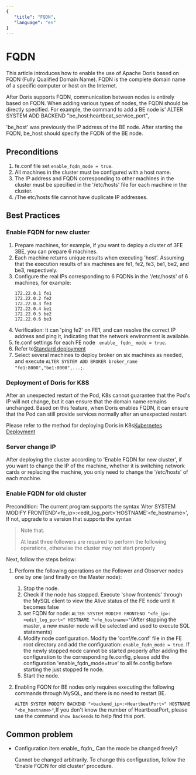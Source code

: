```yaml
---
{
   "title": "FQDN",
   "language": "en"
}
---
```


<!--
Licensed to the Apache Software Foundation (ASF) under one
or more contributor license agreements.  See the NOTICE file
distributed with this work for additional information
regarding copyright ownership.  The ASF licenses this file
to you under the Apache License, Version 2.0 (the
"License"); you may not use this file except in compliance
with the License.  You may obtain a copy of the License at

  http://www.apache.org/licenses/LICENSE-2.0

Unless required by applicable law or agreed to in writing,
software distributed under the License is distributed on an
"AS IS" BASIS, WITHOUT WARRANTIES OR CONDITIONS OF ANY
KIND, either express or implied.  See the License for the
specific language governing permissions and limitations
under the License.
-->

# FQDN

 

This article introduces how to enable the use of Apache Doris based on FQDN (Fully Qualified Domain Name). FQDN is the complete domain name of a specific computer or host on the Internet.

After Doris supports FQDN, communication between nodes is entirely based on FQDN. When adding various types of nodes, the FQDN should be directly specified. For example, the command to add a BE node is' ALTER SYSTEM ADD BACKEND "be_host:heartbeat_service_port",

'be_host' was previously the IP address of the BE node. After starting the FQDN, be_host should specify the FQDN of the BE node.

## Preconditions

1. fe.conf file set `enable_fqdn_mode = true`.
2. All machines in the cluster must be configured with a host name.
3. The IP address and FQDN corresponding to other machines in the cluster must be specified in the '/etc/hosts' file for each machine in the cluster.
4. /The etc/hosts file cannot have duplicate IP addresses.

## Best Practices

### Enable FQDN for new cluster

1. Prepare machines, for example, if you want to deploy a cluster of 3FE 3BE, you can prepare 6 machines.
2. Each machine returns unique results when executing 'host'. Assuming that the execution results of six machines are fe1, fe2, fe3, be1, be2, and be3, respectively.
3. Configure the real IPs corresponding to 6 FQDNs in the '/etc/hosts' of 6 machines, for example:
   ```
   172.22.0.1 fe1
   172.22.0.2 fe2
   172.22.0.3 fe3
   172.22.0.4 be1
   172.22.0.5 be2
   172.22.0.6 be3
   ```
4. Verification: It can 'ping fe2' on FE1, and can resolve the correct IP address and ping it, indicating that the network environment is available.
5. fe.conf settings for each FE node ` enable_ fqdn_ mode = true`.
6. Refer to[Standard deployment](../../../version-3.0/install/deploy-manually/integrated-storage-compute-deploy-manually)
7. Select several machines to deploy broker on six machines as needed, and execute `ALTER SYSTEM ADD BROKER broker_name "fe1:8000","be1:8000",...;`.

### Deployment of Doris for K8S

After an unexpected restart of the Pod, K8s cannot guarantee that the Pod's IP will not change, but it can ensure that the domain name remains unchanged. Based on this feature, when Doris enables FQDN, it can ensure that the Pod can still provide services normally after an unexpected restart.

Please refer to the method for deploying Doris in K8s[Kubernetes Deployment](../../install/deploy-on-kubernetes/install-operator)

### Server change IP

After deploying the cluster according to 'Enable FQDN for new cluster', if you want to change the IP of the machine, whether it is switching network cards or replacing the machine, you only need to change the '/etc/hosts' of each machine.

### Enable FQDN for old cluster

Precondition: The current program supports the syntax 'Alter SYSTEM MODIFY FRONTEND'<fe_ip>:<edit_log_port>'HOSTNAME'<fe_hostname>',
If not, upgrade to a version that supports the syntax

>Note that.
>
> At least three followers are required to perform the following operations, otherwise the cluster may not start properly

Next, follow the steps below:

1. Perform the following operations on the Follower and Observer nodes one by one (and finally on the Master node):

   1. Stop the node.
   2. Check if the node has stopped. Execute 'show frontends' through the MySQL client to view the Alive status of the FE node until it becomes false
   3. set FQDN for node: `ALTER SYSTEM MODIFY FRONTEND "<fe_ip>:<edit_log_port>" HOSTNAME "<fe_hostname>"`(After stopping the master, a new master node will be selected and used to execute SQL statements)
   4. Modify node configuration. Modify the 'conf/fe.conf' file in the FE root directory and add the configuration: `enable_fqdn_mode = true`. If the newly stopped node cannot be started properly after adding the configuration to the corresponding fe.config, please add the configuration 'enable_fqdn_mode=true' to all fe.config before starting the just stopped fe node.
   5. Start the node.

2. Enabling FQDN for BE nodes only requires executing the following commands through MySQL, and there is no need to restart BE.

   `ALTER SYSTEM MODIFY BACKEND "<backend_ip>:<HeartbeatPort>" HOSTNAME "<be_hostname>"`,If you don't know the number of HeartbeatPort, please use the command `show backends` to help find this port.


## Common problem

- Configuration item enable_ fqdn_ Can the mode be changed freely?

  Cannot be changed arbitrarily. To change this configuration, follow the 'Enable FQDN for old cluster' procedure.

